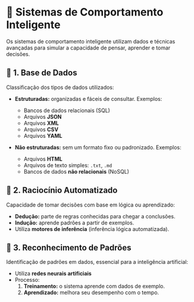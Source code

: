 # 🧠 Sistemas de Comportamento Inteligente

Os sistemas de comportamento inteligente utilizam dados e técnicas avançadas para simular a capacidade de pensar, aprender e tomar decisões.

## 📁 1. Base de Dados

Classificação dos tipos de dados utilizados:

- **Estruturadas:** organizadas e fáceis de consultar. Exemplos:
  - Bancos de dados relacionais (SQL)
  - Arquivos **JSON**
  - Arquivos **XML**
  - Arquivos **CSV**
  - Arquivos **YAML**

- **Não estruturadas:** sem um formato fixo ou padronizado. Exemplos:
  - Arquivos **HTML**
  - Arquivos de texto simples: `.txt`, `.md`
  - Bancos de dados **não relacionais** (NoSQL)

## 🤖 2. Raciocínio Automatizado

Capacidade de tomar decisões com base em lógica ou aprendizado:

- **Dedução:** parte de regras conhecidas para chegar a conclusões.
- **Indução:** aprende padrões a partir de exemplos.
- Utiliza **motores de inferência** (inferência lógica automatizada).

## 🧬 3. Reconhecimento de Padrões

Identificação de padrões em dados, essencial para a inteligência artificial:

- Utiliza **redes neurais artificiais**
- Processo:
  1. **Treinamento:** o sistema aprende com dados de exemplo.
  2. **Aprendizado:** melhora seu desempenho com o tempo.
